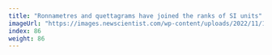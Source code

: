 ```yaml
---
title: "Ronnametres and quettagrams have joined the ranks of SI units"
imageUrl: "https://images.newscientist.com/wp-content/uploads/2022/11/16180318/SEI_133874096.jpg?width=600"
index: 86
weight: 86
---
```

